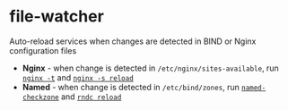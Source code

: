 # file-watcher
Auto-reload services when changes are detected in BIND or Nginx configuration files


- **Nginx** - when change is detected in `/etc/nginx/sites-available`, run [`nginx -t`](https://www.oreilly.com/library/view/nginx-troubleshooting/9781785288654/ch01s02.html) and [`nginx -s reload`](https://nginx.org/en/docs/beginners_guide.html#control)
- **Named** -  when change is detected in `/etc/bind/zones`, run [`named-checkzone`](https://linux.die.net/man/8/named-checkzone) and [`rndc reload`](https://docs.oracle.com/cd/E19253-01/816-4556/dnsref-8/index.html)
